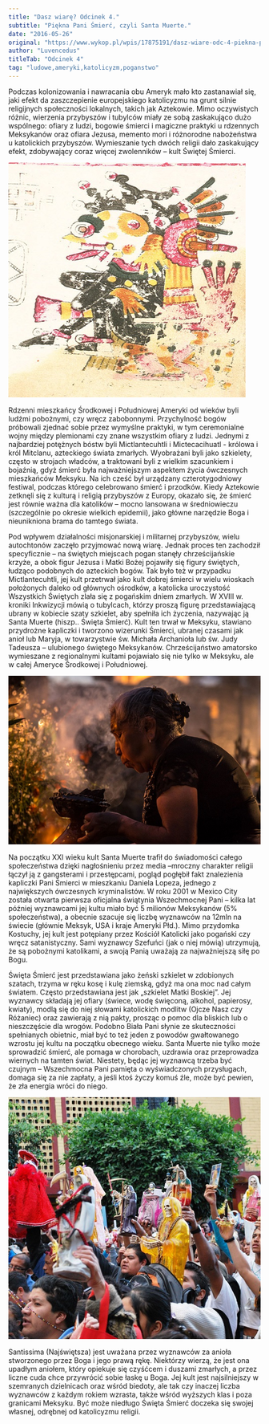 ```yaml
---
title: "Dasz wiarę? Odcinek 4."
subtitle: "Piękna Pani Śmierć, czyli Santa Muerte."
date: "2016-05-26"
original: "https://www.wykop.pl/wpis/17875191/dasz-wiare-odc-4-piekna-pani-smierc-czyli-santa-mu/"
author: "Luvencedus"
titleTab: "Odcinek 4"
tag: "ludowe,ameryki,katolicyzm,poganstwo"
---
```


Podczas kolonizowania i nawracania obu Ameryk mało kto zastanawiał się, jaki efekt da zaszczepienie europejskiego katolicyzmu na grunt silnie religijnych społeczności lokalnych, takich jak Aztekowie. Mimo oczywistych różnic, wierzenia przybyszów i tubylców miały ze sobą zaskakująco dużo wspólnego: ofiary z ludzi, bogowie śmierci i magiczne praktyki u rdzennych Meksykanów oraz ofiara Jezusa, memento mori i różnorodne nabożeństwa u katolickich przybyszów. Wymieszanie tych dwóch religii dało zaskakujący efekt, zdobywający coraz więcej zwolenników – kult Świętej Śmierci.

!["Aztecki wizerunek Mitclantechutli - bogini śmierci"](../images/odc4/aztecka_bogini.jpg "Aztecki wizerunek Mitclantechutli - bogini śmierci")

Rdzenni mieszkańcy Środkowej i Południowej Ameryki od wieków byli ludźmi pobożnymi, czy wręcz zabobonnymi. Przychylność bogów próbowali zjednać sobie przez wymyślne praktyki, w tym ceremonialne wojny między plemionami czy znane wszystkim ofiary z ludzi. Jednymi z najbardziej potężnych bóstw byli Mictlantecuhtli i Mictecacihuatl - królowa i król Mitclanu, azteckiego świata zmarłych. Wyobrażani byli jako szkielety, często w strojach władców, a traktowani byli z wielkim szacunkiem i bojaźnią, gdyż śmierć była najważniejszym aspektem życia ówczesnych mieszkańców Meksyku. Na ich cześć był urządzany czterotygodniowy festiwal, podczas którego celebrowano śmierć i przodków. Kiedy Aztekowie zetknęli się z kulturą i religią przybyszów z Europy, okazało się, że śmierć jest równie ważna dla katolików – mocno lansowana w średniowieczu (szczególnie po okresie wielkich epidemii), jako główne narzędzie Boga i nieunikniona brama do tamtego świata.

Pod wpływem działalności misjonarskiej i militarnej przybyszów, wielu autochtonów zaczęło przyjmować nową wiarę. Jednak proces ten zachodził specyficznie – na świętych miejscach pogan stanęły chrześcijańskie krzyże, a obok figur Jezusa i Matki Bożej pojawiły się figury świętych, łudząco podobnych do azteckich bogów. Tak było też w przypadku Mictlantecuhtli, jej kult przetrwał jako kult dobrej śmierci w wielu wioskach położonych daleko od głównych ośrodków, a katolicka uroczystość Wszystkich Świętych zlała się z pogańskim dniem zmarłych. W XVIII w. kroniki Inkwizycji mówią o tubylcach, którzy proszą figurę przedstawiającą ubrany w kobiecie szaty szkielet, aby spełniła ich życzenia, nazywając ją Santa Muerte (hiszp.. Święta Śmierć). Kult ten trwał w Meksyku, stawiano przydrożne kapliczki i tworzono wizerunki Śmierci, ubranej czasami jak anioł lub Maryja, w towarzystwie św. Michała Archanioła lub św. Judy Tadeusza – ulubionego świętego Meksykanów. Chrześcijaństwo amatorsko wymieszane z regionalnymi kultami pojawiało się nie tylko w Meksyku, ale w całej Ameryce Środkowej i Południowej.

!["Obchody święta zmarłych w Meksyku"](../images/odc4/dia_muertos.jpg "Obchody święta zmarłych w Meksyku")

Na początku XXI wieku kult Santa Muerte trafił do świadomości całego społeczeństwa dzięki nagłośnieniu przez media –mroczny charakter religii łączył ją z gangsterami i przestępcami, pogląd pogłębił fakt znalezienia kapliczki Pani Śmierci w mieszkaniu Daniela Lopeza, jednego z największych ówczesnych kryminalistów. W roku 2001 w Mexico City została otwarta pierwsza oficjalna świątynia Wszechmocnej Pani – kilka lat później wyznawcami jej kultu miało być 5 milionów Meksykanów (5% społeczeństwa), a obecnie szacuje się liczbę wyznawców na 12mln na świecie (głównie Meksyk, USA i kraje Ameryki Płd.). Mimo przydomka Kostuchy, jej kult jest potępiany przez Kościół Katolicki jako pogański czy wręcz satanistyczny. Sami wyznawcy Szefuńci (jak o niej mówią) utrzymują, że są pobożnymi katolikami, a swoją Panią uważają za najważniejszą siłę po Bogu.

Święta Śmierć jest przedstawiana jako żeński szkielet w zdobionych szatach, trzyma w ręku kosę i kulę ziemską, gdyż ma ona moc nad całym światem. Często przedstawiana jest jak „szkielet Matki Boskiej”. Jej wyznawcy składają jej ofiary (świece, wodę święconą, alkohol, papierosy, kwiaty), modlą się do niej słowami katolickich modlitw (Ojcze Nasz czy Różaniec) oraz zawierają z nią pakty, prosząc o pomoc dla bliskich lub o nieszczęście dla wrogów. Podobno Biała Pani słynie ze skuteczności spełnianych obietnic, miał być to też jeden z powodów gwałtowanego wzrostu jej kultu na początku obecnego wieku. Santa Muerte nie tylko może sprowadzić śmierć, ale pomaga w chorobach, uzdrawia oraz przeprowadza wiernych na tamten świat. Niestety, będąc jej wyznawcą trzeba być czujnym – Wszechmocna Pani pamięta o wyświadczonych przysługach, domaga się za nie zapłaty, a jeśli ktoś życzy komuś źle, może być pewien, że zła energia wróci do niego.

!["Wierni z figurkami Santa Muerte"](../images/odc4/santa_muerte.jpg "Wierni z figurkami Santa Muerte")

Santissima (Najświętsza) jest uważana przez wyznawców za anioła stworzonego przez Boga i jego prawą rękę. Niektórzy wierzą, że jest ona upadłym aniołem, który opiekuje się czyśćcem i duszami zmarłych, a przez liczne cuda chce przywrócić sobie łaskę u Boga. Jej kult jest najsilniejszy w szemranych dzielnicach oraz wśród biedoty, ale tak czy inaczej liczba wyznawców z każdym rokiem wzrasta, także wśród wyższych klas i poza granicami Meksyku. Być może niedługo Święta Śmierć doczeka się swojej własnej, odrębnej od katolicyzmu religii.